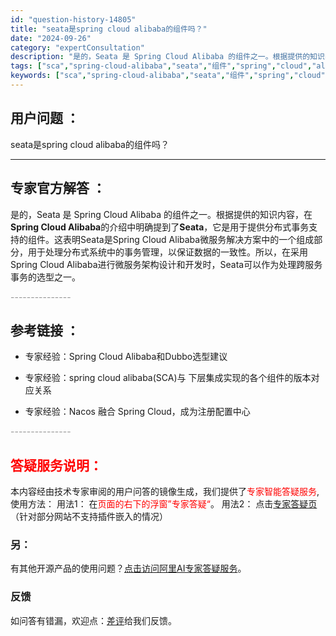 ```yaml
---
id: "question-history-14805"
title: "seata是spring cloud alibaba的组件吗？"
date: "2024-09-26"
category: "expertConsultation"
description: "是的，Seata 是 Spring Cloud Alibaba 的组件之一。根据提供的知识内容，在**Spring Cloud Alibaba**的介绍中明确提到了**Seata**，它是用于提供分布式事务支持的组件。这表明Seata是Spring Cloud Alibaba微服务解决方案中的一个组"
tags: ["sca","spring-cloud-alibaba","seata","组件","spring","cloud","alibaba"]
keywords: ["sca","spring-cloud-alibaba","seata","组件","spring","cloud","alibaba"]
---
```


## 用户问题 ： 
 seata是spring cloud alibaba的组件吗？  

---------------
## 专家官方解答 ：

是的，Seata 是 Spring Cloud Alibaba 的组件之一。根据提供的知识内容，在**Spring Cloud Alibaba**的介绍中明确提到了**Seata**，它是用于提供分布式事务支持的组件。这表明Seata是Spring Cloud Alibaba微服务解决方案中的一个组成部分，用于处理分布式系统中的事务管理，以保证数据的一致性。所以，在采用Spring Cloud Alibaba进行微服务架构设计和开发时，Seata可以作为处理跨服务事务的选型之一。


<font color="#949494">---------------</font> 


## 参考链接 ：

* 专家经验：Spring Cloud Alibaba和Dubbo选型建议 
 
 * 专家经验：spring cloud alibaba(SCA)与 下层集成实现的各个组件的版本对应关系 
 
 * 专家经验：Nacos 融合 Spring Cloud，成为注册配置中心 


 <font color="#949494">---------------</font> 
 


## <font color="#FF0000">答疑服务说明：</font> 

本内容经由技术专家审阅的用户问答的镜像生成，我们提供了<font color="#FF0000">专家智能答疑服务</font>,使用方法：
用法1： 在<font color="#FF0000">页面的右下的浮窗”专家答疑“</font>。
用法2： 点击[专家答疑页](https://answer.opensource.alibaba.com/docs/intro)（针对部分网站不支持插件嵌入的情况）
### 另：


有其他开源产品的使用问题？[点击访问阿里AI专家答疑服务](https://answer.opensource.alibaba.com/docs/intro)。
### 反馈
如问答有错漏，欢迎点：[差评](https://ai.nacos.io/user/feedbackByEnhancerGradePOJOID?enhancerGradePOJOId=14808)给我们反馈。
